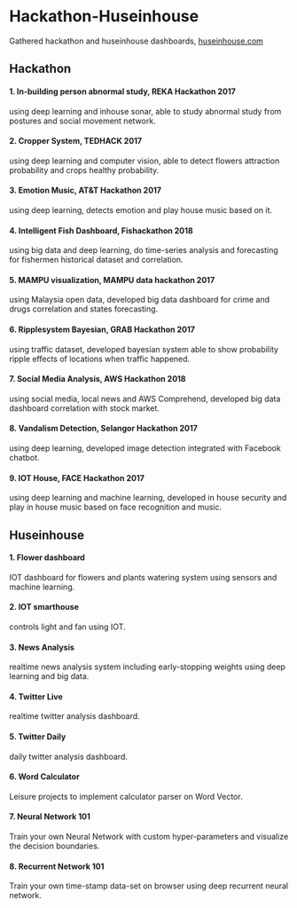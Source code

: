 # Hackathon-Huseinhouse
Gathered hackathon and huseinhouse dashboards, [huseinhouse.com](http://huseinhouse.com)

## Hackathon

#### 1. In-building person abnormal study, REKA Hackathon 2017

using deep learning and inhouse sonar, able to study abnormal study from postures and social movement network.

#### 2. Cropper System, TEDHACK 2017

using deep learning and computer vision, able to detect flowers attraction probability and crops healthy probability.

#### 3. Emotion Music, AT&T Hackathon 2017

using deep learning, detects emotion and play house music based on it.

#### 4. Intelligent Fish Dashboard, Fishackathon 2018

using big data and deep learning, do time-series analysis and forecasting for fishermen historical dataset and correlation.

#### 5. MAMPU visualization, MAMPU data hackathon 2017

using Malaysia open data, developed big data dashboard for crime and drugs correlation and states forecasting.

#### 6. Ripplesystem Bayesian, GRAB Hackathon 2017

using traffic dataset, developed bayesian system able to show probability ripple effects of locations when traffic happened.

#### 7. Social Media Analysis, AWS Hackathon 2018

using social media, local news and AWS Comprehend, developed big data dashboard correlation with stock market.

#### 8. Vandalism Detection, Selangor Hackathon 2017

using deep learning, developed image detection integrated with Facebook chatbot.

#### 9. IOT House, FACE Hackathon 2017

using deep learning and machine learning, developed in house security and play in house music based on face recognition and music.

## Huseinhouse

#### 1. Flower dashboard

IOT dashboard for flowers and plants watering system using sensors and machine learning.

#### 2. IOT smarthouse

controls light and fan using IOT.

#### 3. News Analysis

realtime news analysis system including early-stopping weights using deep learning and big data.

#### 4. Twitter Live

realtime twitter analysis dashboard.

#### 5. Twitter Daily

daily twitter analysis dashboard.

#### 6. Word Calculator

Leisure projects to implement calculator parser on Word Vector.

#### 7. Neural Network 101

Train your own Neural Network with custom hyper-parameters and visualize the decision boundaries.

#### 8. Recurrent Network 101

Train your own time-stamp data-set on browser using deep recurrent neural network.
